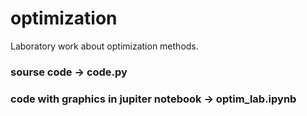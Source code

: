# optimization
Laboratory work about optimization methods.


### sourse code -> code.py 

### code with graphics in jupiter notebook -> optim_lab.ipynb
